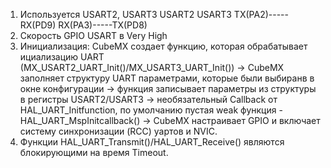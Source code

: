 1. Используется USART2, USART3
USART2		USART3
TX(PA2)-----RX(PD9)	
RX(PA3)-----TX(PD8)
2. Скорость GPIO USART в Very High
3. Инициализация: CubeMX создает функцию, которая обрабатывает ициализацию UART (MX_USART2_UART_Init()/MX_USART3_UART_Init()) -> CubeMX заполняет структуру UART параметрами, которые были выбиранв в окне конфигурации -> функция записывает параметры из структуры в регистры USART2/USART3 -> необязательный Callback от HAL_UART_Initfunction, по умолчанию пустая weak функция - HAL_UART_MspInitcallback() -> CubeMX настраивает GPIO и включает систему синхронизации (RCC) уартов и NVIC.
4. Функции HAL_UART_Transmit()/HAL_UART_Receive() являются блокирующими на время Timeout.